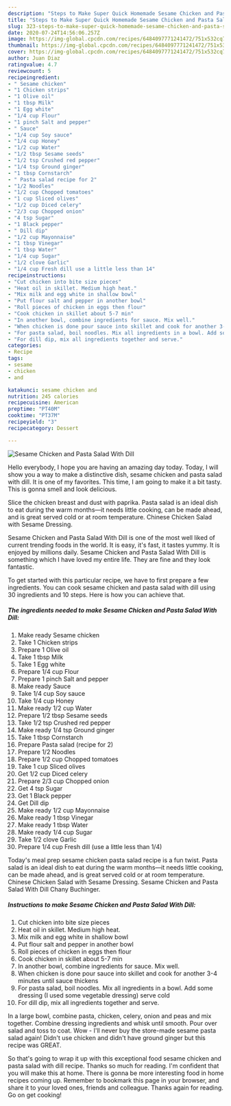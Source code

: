 ```yaml
---
description: "Steps to Make Super Quick Homemade Sesame Chicken and Pasta Salad With Dill"
title: "Steps to Make Super Quick Homemade Sesame Chicken and Pasta Salad With Dill"
slug: 323-steps-to-make-super-quick-homemade-sesame-chicken-and-pasta-salad-with-dill
date: 2020-07-24T14:56:06.257Z
image: https://img-global.cpcdn.com/recipes/6484097771241472/751x532cq70/sesame-chicken-and-pasta-salad-with-dill-recipe-main-photo.jpg
thumbnail: https://img-global.cpcdn.com/recipes/6484097771241472/751x532cq70/sesame-chicken-and-pasta-salad-with-dill-recipe-main-photo.jpg
cover: https://img-global.cpcdn.com/recipes/6484097771241472/751x532cq70/sesame-chicken-and-pasta-salad-with-dill-recipe-main-photo.jpg
author: Juan Diaz
ratingvalue: 4.7
reviewcount: 5
recipeingredient:
- " Sesame chicken"
- "1 Chicken strips"
- "1 Olive oil"
- "1 tbsp Milk"
- "1 Egg white"
- "1/4 cup Flour"
- "1 pinch Salt and pepper"
- " Sauce"
- "1/4 cup Soy sauce"
- "1/4 cup Honey"
- "1/2 cup Water"
- "1/2 tbsp Sesame seeds"
- "1/2 tsp Crushed red pepper"
- "1/4 tsp Ground ginger"
- "1 tbsp Cornstarch"
- " Pasta salad recipe for 2"
- "1/2 Noodles"
- "1/2 cup Chopped tomatoes"
- "1 cup Sliced olives"
- "1/2 cup Diced celery"
- "2/3 cup Chopped onion"
- "4 tsp Sugar"
- "1 Black pepper"
- " Dill dip"
- "1/2 cup Mayonnaise"
- "1 tbsp Vinegar"
- "1 tbsp Water"
- "1/4 cup Sugar"
- "1/2 clove Garlic"
- "1/4 cup Fresh dill use a little less than 14"
recipeinstructions:
- "Cut chicken into bite size pieces"
- "Heat oil in skillet. Medium high heat."
- "Mix milk and egg white in shallow bowl"
- "Put flour salt and pepper in another bowl"
- "Roll pieces of chicken in eggs then flour"
- "Cook chicken in skillet about 5-7 min"
- "In another bowl, combine ingredients for sauce. Mix well."
- "When chicken is done pour sauce into skillet and cook for another 3-4 minutes until sauce thickens"
- "For pasta salad, boil noodles. Mix all ingredients in a bowl. Add some dressing (I used some vegetable dressing) serve cold"
- "For dill dip, mix all ingredients together and serve."
categories:
- Recipe
tags:
- sesame
- chicken
- and

katakunci: sesame chicken and 
nutrition: 245 calories
recipecuisine: American
preptime: "PT40M"
cooktime: "PT37M"
recipeyield: "3"
recipecategory: Dessert

---
```



![Sesame Chicken and Pasta Salad With Dill](https://img-global.cpcdn.com/recipes/6484097771241472/751x532cq70/sesame-chicken-and-pasta-salad-with-dill-recipe-main-photo.jpg)

Hello everybody, I hope you are having an amazing day today. Today, I will show you a way to make a distinctive dish, sesame chicken and pasta salad with dill. It is one of my favorites. This time, I am going to make it a bit tasty. This is gonna smell and look delicious.

Slice the chicken breast and dust with paprika. Pasta salad is an ideal dish to eat during the warm months—it needs little cooking, can be made ahead, and is great served cold or at room temperature. Chinese Chicken Salad with Sesame Dressing.

Sesame Chicken and Pasta Salad With Dill is one of the most well liked of current trending foods in the world. It is easy, it's fast, it tastes yummy. It is enjoyed by millions daily. Sesame Chicken and Pasta Salad With Dill is something which I have loved my entire life. They are fine and they look fantastic.


To get started with this particular recipe, we have to first prepare a few ingredients. You can cook sesame chicken and pasta salad with dill using 30 ingredients and 10 steps. Here is how you can achieve that.

<!--inarticleads1-->

##### The ingredients needed to make Sesame Chicken and Pasta Salad With Dill:

1. Make ready  Sesame chicken
1. Take 1 Chicken strips
1. Prepare 1 Olive oil
1. Take 1 tbsp Milk
1. Take 1 Egg white
1. Prepare 1/4 cup Flour
1. Prepare 1 pinch Salt and pepper
1. Make ready  Sauce
1. Take 1/4 cup Soy sauce
1. Take 1/4 cup Honey
1. Make ready 1/2 cup Water
1. Prepare 1/2 tbsp Sesame seeds
1. Take 1/2 tsp Crushed red pepper
1. Make ready 1/4 tsp Ground ginger
1. Take 1 tbsp Cornstarch
1. Prepare  Pasta salad (recipe for 2)
1. Prepare 1/2 Noodles
1. Prepare 1/2 cup Chopped tomatoes
1. Take 1 cup Sliced olives
1. Get 1/2 cup Diced celery
1. Prepare 2/3 cup Chopped onion
1. Get 4 tsp Sugar
1. Get 1 Black pepper
1. Get  Dill dip
1. Make ready 1/2 cup Mayonnaise
1. Make ready 1 tbsp Vinegar
1. Make ready 1 tbsp Water
1. Make ready 1/4 cup Sugar
1. Take 1/2 clove Garlic
1. Prepare 1/4 cup Fresh dill (use a little less than 1/4)


Today&#39;s meal prep sesame chicken pasta salad recipe is a fun twist. Pasta salad is an ideal dish to eat during the warm months—it needs little cooking, can be made ahead, and is great served cold or at room temperature. Chinese Chicken Salad with Sesame Dressing. Sesame Chicken and Pasta Salad With Dill Chany Buchinger. 

<!--inarticleads2-->

##### Instructions to make Sesame Chicken and Pasta Salad With Dill:

1. Cut chicken into bite size pieces
1. Heat oil in skillet. Medium high heat.
1. Mix milk and egg white in shallow bowl
1. Put flour salt and pepper in another bowl
1. Roll pieces of chicken in eggs then flour
1. Cook chicken in skillet about 5-7 min
1. In another bowl, combine ingredients for sauce. Mix well.
1. When chicken is done pour sauce into skillet and cook for another 3-4 minutes until sauce thickens
1. For pasta salad, boil noodles. Mix all ingredients in a bowl. Add some dressing (I used some vegetable dressing) serve cold
1. For dill dip, mix all ingredients together and serve.


In a large bowl, combine pasta, chicken, celery, onion and peas and mix together. Combine dressing ingredients and whisk until smooth. Pour over salad and toss to coat. Wow - I&#39;ll never buy the store-made sesame pasta salad again! Didn&#39;t use chicken and didn&#39;t have ground ginger but this recipe was GREAT. 

So that's going to wrap it up with this exceptional food sesame chicken and pasta salad with dill recipe. Thanks so much for reading. I'm confident that you will make this at home. There is gonna be more interesting food in home recipes coming up. Remember to bookmark this page in your browser, and share it to your loved ones, friends and colleague. Thanks again for reading. Go on get cooking!
